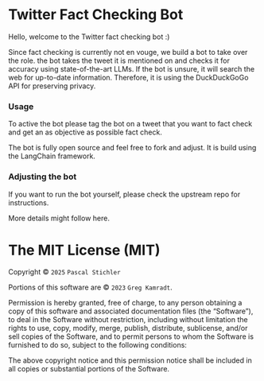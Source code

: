 # Twitter Fact Checking Bot

Hello, welcome to the Twitter fact checking bot :) 

Since fact checking is currently not en vouge, we build a bot to take over the role. the bot takes the tweet it is mentioned on and checks it for accuracy using state-of-the-art LLMs. If the bot is unsure, it will search the web for up-to-date information. Therefore, it is using the DuckDuckGoGo API for preserving privacy.

### Usage
To active the bot please tag the bot on a tweet that you want to fact check and get an as objective as possible fact check.

The bot is fully open source and feel free to fork and adjust. It is build using the LangChain framework.

### Adjusting the bot
If you want to run the bot yourself, please check the upstream repo for instructions.

More details might follow here.

The MIT License (MIT)
=====================

Copyright © `2025` `Pascal Stichler`

Portions of this software are © `2023` `Greg Kamradt`.

Permission is hereby granted, free of charge, to any person
obtaining a copy of this software and associated documentation
files (the “Software”), to deal in the Software without
restriction, including without limitation the rights to use,
copy, modify, merge, publish, distribute, sublicense, and/or sell
copies of the Software, and to permit persons to whom the
Software is furnished to do so, subject to the following
conditions:

The above copyright notice and this permission notice shall be
included in all copies or substantial portions of the Software.
